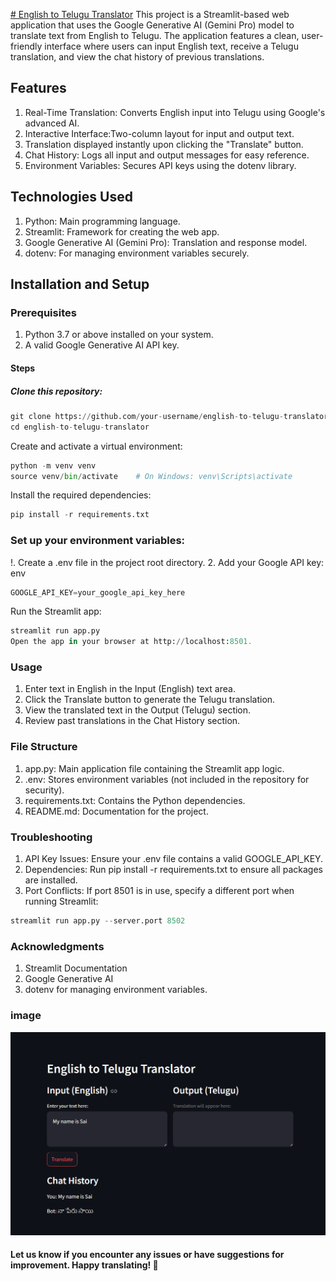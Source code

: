 [# English to Telugu Translator](https://huggingface.co/spaces/MogulojuSai/Translator)
This project is a Streamlit-based web application that uses the Google Generative AI (Gemini Pro) model to translate text from English to Telugu. The application features a clean, user-friendly interface where users can input English text, receive a Telugu translation, and view the chat history of previous translations.

## Features
1. Real-Time Translation: Converts English input into Telugu using Google's advanced AI.
2. Interactive Interface:Two-column layout for input and output text.
3. Translation displayed instantly upon clicking the "Translate" button.
4. Chat History: Logs all input and output messages for easy reference.
5. Environment Variables: Secures API keys using the dotenv library.

## Technologies Used
1. Python: Main programming language.
2. Streamlit: Framework for creating the web app.
3. Google Generative AI (Gemini Pro): Translation and response model.
4. dotenv: For managing environment variables securely.

## Installation and Setup
### Prerequisites
1. Python 3.7 or above installed on your system.
1. A valid Google Generative AI API key.
#### Steps
##### Clone this repository:
```python
git clone https://github.com/your-username/english-to-telugu-translator.git
cd english-to-telugu-translator
```
Create and activate a virtual environment:
```python
python -m venv venv
source venv/bin/activate    # On Windows: venv\Scripts\activate
```
Install the required dependencies:
```python
pip install -r requirements.txt
```

### Set up your environment variables:
!. Create a .env file in the project root directory.
2. Add your Google API key: env
```python
GOOGLE_API_KEY=your_google_api_key_here
```

Run the Streamlit app:
```python
streamlit run app.py
Open the app in your browser at http://localhost:8501.
```
### Usage
1. Enter text in English in the Input (English) text area.
2. Click the Translate button to generate the Telugu translation.
3. View the translated text in the Output (Telugu) section.
4. Review past translations in the Chat History section.
### File Structure
1. app.py: Main application file containing the Streamlit app logic.
2. .env: Stores environment variables (not included in the repository for security).
3. requirements.txt: Contains the Python dependencies.
4. README.md: Documentation for the project.
### Troubleshooting
1. API Key Issues: Ensure your .env file contains a valid GOOGLE_API_KEY.
2. Dependencies: Run pip install -r requirements.txt to ensure all packages are installed.
3. Port Conflicts: If port 8501 is in use, specify a different port when running Streamlit:
```python
streamlit run app.py --server.port 8502
```


### Acknowledgments
1. Streamlit Documentation
2. Google Generative AI
3. dotenv for managing environment variables.

### image 
![alt_image](https://github.com/Saimoguloju/translator/blob/main/image.png)
   

#### Let us know if you encounter any issues or have suggestions for improvement. Happy translating! 🎉
